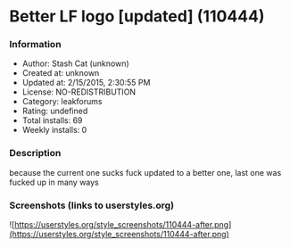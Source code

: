 # Better LF logo [updated] (110444)

### Information
- Author: Stash Cat (unknown)
- Created at: unknown
- Updated at: 2/15/2015, 2:30:55 PM
- License: NO-REDISTRIBUTION
- Category: leakforums
- Rating: undefined
- Total installs: 69
- Weekly installs: 0


### Description
because the current one sucks fuck
updated to a better one, last one was fucked up in many ways


### Screenshots (links to userstyles.org)
![https://userstyles.org/style_screenshots/110444-after.png](https://userstyles.org/style_screenshots/110444-after.png)


